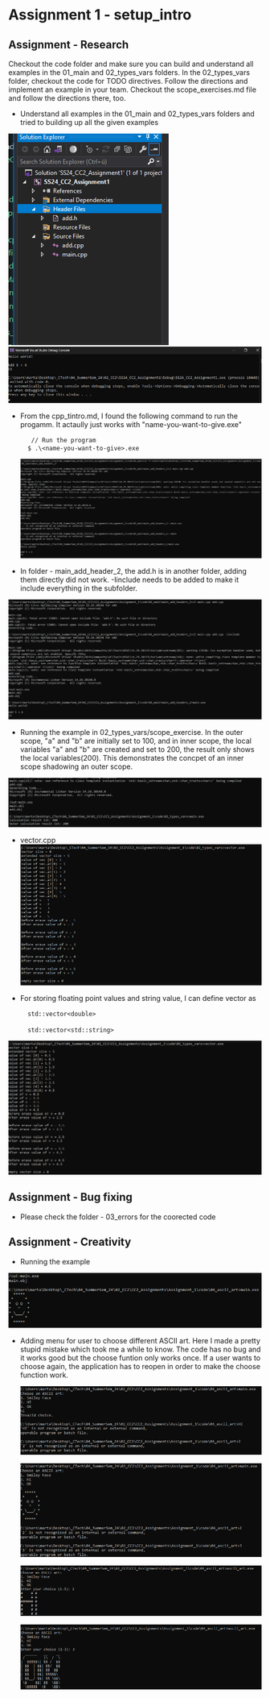 # Assignment 1 - setup_intro

## Assignment - Research

Checkout the code folder and make sure you can build and understand all examples in the 01_main and 02_types_vars folders. In the 02_types_vars folder, checkout the code for TODO directives. Follow the directions and implement an example in your team. Checkout the scope_exercises.md file and follow the directions there, too.

- Understand all examples in the 01_main and 02_types_vars folders and tried to building up all the given examples

![text](img/CC2_Assignment1_2.png) ![text](img/CC2_Assignment1_3.png) 


- From the cpp_tintro.md, I found the following command to run the progamm. It actaully just works with "name-you-want-to-give.exe"
 
         // Run the program
        $ .\<name-you-want-to-give>.exe


  
  ![text](img/CC2_Assignment1_4.png)

- In folder - main_add_header_2, the add.h is in another folder, adding them directly did not work. -Iinclude needs to be added to make it include everything in the subfolder. 
  
![alt text](img/CC2_Assignment1_5.png)

- Running the example in 02_types_vars/scope_exercise. In the outer scope, "a" and "b" are  initially set to 100, and in inner scope, the local variables "a" and "b" are created and set to 200, the result only shows the local variables(200). This demonstrates the concpet of an inner scope shadowing an outer scope.


![alt text](img/CC2_Assignment1_6.png)

- vector.cpp
![alt text](img/CC2_Assignment1_7.png)

- For storing floating point values and string value, I can define vector as 
  
        std::vector<double>

        std::vector<std::string> 

 ![alt text](img/CC2_Assignment1_9.png)
  

## Assignment - Bug fixing
- Please check the folder - 03_errors for the coorected code



## Assignment - Creativity 

- Running the example
  
![alt text](img/CC2_Assignment1_10.png)

- Adding menu for user to choose different ASCII art.  Here I made a pretty stupid mistake which took me a while to know. The code has no bug and it works good but the choose funtion only works once. If a user wants to choose again, the application has to reopen in order to make the choose function work. 
  
  ![text](img/CC2_Assignment1_11.png) 

  ![text](img/CC2_Assignment1_12.png)
  
  ![alt text](img/CC2_Assignment1_13.png)

  ![alt text](img/CC2_Assignment1_14.png)